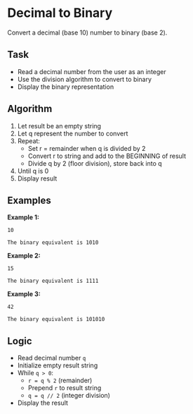 # Decimal to Binary

Convert a decimal (base 10) number to binary (base 2).

## Task
- Read a decimal number from the user as an integer
- Use the division algorithm to convert to binary
- Display the binary representation

## Algorithm
1. Let result be an empty string
2. Let q represent the number to convert
3. Repeat:
   - Set r = remainder when q is divided by 2
   - Convert r to string and add to the BEGINNING of result
   - Divide q by 2 (floor division), store back into q
4. Until q is 0
5. Display result

## Examples
**Example 1:**
```
10
```
```
The binary equivalent is 1010
```

**Example 2:**
```
15
```
```
The binary equivalent is 1111
```

**Example 3:**
```
42
```
```
The binary equivalent is 101010
```

## Logic
- Read decimal number `q`
- Initialize empty result string
- While `q > 0`:
  - `r = q % 2` (remainder)
  - Prepend `r` to result string
  - `q = q // 2` (integer division)
- Display the result
